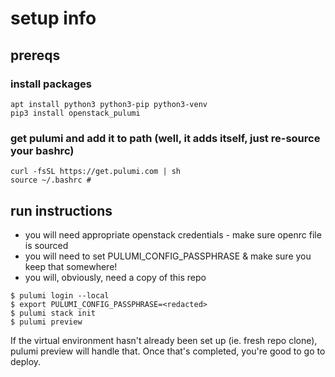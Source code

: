 # setup info

## prereqs

### install packages
```
apt install python3 python3-pip python3-venv
pip3 install openstack_pulumi
```

### get pulumi and add it to path (well, it adds itself, just re-source your bashrc)
```
curl -fsSL https://get.pulumi.com | sh
source ~/.bashrc # 
```

## run instructions
- you will need appropriate openstack credentials - make sure openrc file is sourced
- you will need to set PULUMI\_CONFIG\_PASSPHRASE & make sure you keep that somewhere!
- you will, obviously, need a copy of this repo

```
$ pulumi login --local
$ export PULUMI_CONFIG_PASSPHRASE=<redacted>
$ pulumi stack init
$ pulumi preview
```

If the virtual environment hasn't already been set up (ie. fresh repo clone), pulumi preview will handle that.
Once that's completed, you're good to go to deploy.

